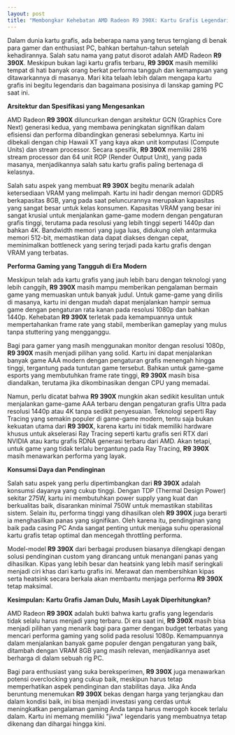 ```yaml
---
layout: post
title: "Membongkar Kehebatan AMD Radeon R9 390X: Kartu Grafis Legendaris di Era Modern"
---
```


Dalam dunia kartu grafis, ada beberapa nama yang terus terngiang di benak para gamer dan enthusiast PC, bahkan bertahun-tahun setelah kehadirannya. Salah satu nama yang patut disorot adalah AMD Radeon **R9 390X**. Meskipun bukan lagi kartu grafis terbaru, **R9 390X** masih memiliki tempat di hati banyak orang berkat performa tangguh dan kemampuan yang ditawarkannya di masanya. Mari kita telaah lebih dalam mengapa kartu grafis ini begitu legendaris dan bagaimana posisinya di lanskap gaming PC saat ini.

**Arsitektur dan Spesifikasi yang Mengesankan**

AMD Radeon **R9 390X** diluncurkan dengan arsitektur GCN (Graphics Core Next) generasi kedua, yang membawa peningkatan signifikan dalam efisiensi dan performa dibandingkan generasi sebelumnya. Kartu ini dibekali dengan chip Hawaii XT yang kaya akan unit komputasi (Compute Units) dan stream processor. Secara spesifik, **R9 390X** memiliki 2816 stream processor dan 64 unit ROP (Render Output Unit), yang pada masanya, menjadikannya salah satu kartu grafis paling bertenaga di kelasnya.

Salah satu aspek yang membuat **R9 390X** begitu menarik adalah ketersediaan VRAM yang melimpah. Kartu ini hadir dengan memori GDDR5 berkapasitas 8GB, yang pada saat peluncurannya merupakan kapasitas yang sangat besar untuk kelas konsumen. Kapasitas VRAM yang besar ini sangat krusial untuk menjalankan game-game modern dengan pengaturan grafis tinggi, terutama pada resolusi yang lebih tinggi seperti 1440p dan bahkan 4K. Bandwidth memori yang juga luas, didukung oleh antarmuka memori 512-bit, memastikan data dapat diakses dengan cepat, meminimalkan bottleneck yang sering terjadi pada kartu grafis dengan VRAM yang terbatas.

**Performa Gaming yang Tangguh di Era Modern**

Meskipun telah ada kartu grafis yang jauh lebih baru dengan teknologi yang lebih canggih, **R9 390X** masih mampu memberikan pengalaman bermain game yang memuaskan untuk banyak judul. Untuk game-game yang dirilis di masanya, kartu ini dengan mudah dapat menjalankan hampir semua game dengan pengaturan rata kanan pada resolusi 1080p dan bahkan 1440p. Kehebatan **R9 390X** terletak pada kemampuannya untuk mempertahankan frame rate yang stabil, memberikan gameplay yang mulus tanpa stuttering yang mengganggu.

Bagi para gamer yang masih menggunakan monitor dengan resolusi 1080p, **R9 390X** masih menjadi pilihan yang solid. Kartu ini dapat menjalankan banyak game AAA modern dengan pengaturan grafis menengah hingga tinggi, tergantung pada tuntutan game tersebut. Bahkan untuk game-game esports yang membutuhkan frame rate tinggi, **R9 390X** masih bisa diandalkan, terutama jika dikombinasikan dengan CPU yang memadai.

Namun, perlu dicatat bahwa **R9 390X** mungkin akan sedikit kesulitan untuk menjalankan game-game AAA terbaru dengan pengaturan grafis Ultra pada resolusi 1440p atau 4K tanpa sedikit penyesuaian. Teknologi seperti Ray Tracing yang semakin populer di game-game modern, tentu saja bukan kekuatan utama dari **R9 390X**, karena kartu ini tidak memiliki hardware khusus untuk akselerasi Ray Tracing seperti kartu grafis seri RTX dari NVIDIA atau kartu grafis RDNA generasi terbaru dari AMD. Akan tetapi, untuk game yang tidak terlalu bergantung pada Ray Tracing, **R9 390X** masih menawarkan performa yang layak.

**Konsumsi Daya dan Pendinginan**

Salah satu aspek yang perlu dipertimbangkan dari **R9 390X** adalah konsumsi dayanya yang cukup tinggi. Dengan TDP (Thermal Design Power) sekitar 275W, kartu ini membutuhkan power supply yang kuat dan berkualitas baik, disarankan minimal 750W untuk memastikan stabilitas sistem. Selain itu, performa tinggi yang dihasilkan oleh **R9 390X** juga berarti ia menghasilkan panas yang signifikan. Oleh karena itu, pendinginan yang baik pada casing PC Anda sangat penting untuk menjaga suhu operasional kartu grafis tetap optimal dan mencegah throttling performa.

Model-model **R9 390X** dari berbagai produsen biasanya dilengkapi dengan solusi pendinginan custom yang dirancang untuk menangani panas yang dihasilkan. Kipas yang lebih besar dan heatsink yang lebih masif seringkali menjadi ciri khas dari kartu grafis ini. Merawat dan membersihkan kipas serta heatsink secara berkala akan membantu menjaga performa **R9 390X** tetap maksimal.

**Kesimpulan: Kartu Grafis Jaman Dulu, Masih Layak Diperhitungkan?**

AMD Radeon **R9 390X** adalah bukti bahwa kartu grafis yang legendaris tidak selalu harus menjadi yang terbaru. Di era saat ini, **R9 390X** masih bisa menjadi pilihan yang menarik bagi para gamer dengan budget terbatas yang mencari performa gaming yang solid pada resolusi 1080p. Kemampuannya dalam menjalankan banyak game populer dengan pengaturan yang baik, ditambah dengan VRAM 8GB yang masih relevan, menjadikannya aset berharga di dalam sebuah rig PC.

Bagi para enthusiast yang suka bereksperimen, **R9 390X** juga menawarkan potensi overclocking yang cukup baik, meskipun harus tetap memperhatikan aspek pendinginan dan stabilitas daya. Jika Anda beruntung menemukan **R9 390X** bekas dengan harga yang terjangkau dan dalam kondisi baik, ini bisa menjadi investasi yang cerdas untuk meningkatkan pengalaman gaming Anda tanpa harus merogoh kocek terlalu dalam. Kartu ini memang memiliki "jiwa" legendaris yang membuatnya tetap dikenang dan dihargai hingga kini.
